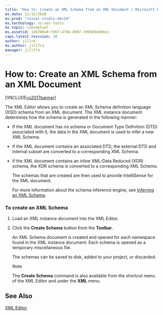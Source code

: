 ```yaml
---
title: "How to: Create an XML Schema from an XML Document | Microsoft Docs"
ms.date: 11/15/2016
ms.prod: "visual-studio-dev14"
ms.technology: vs-xml-tools
ms.topic: conceptual
ms.assetid: 1d6700a9-fd67-4794-8997-399589e99bec
caps.latest.revision: 10
author: jillre
ms.author: jillfra
manager: jillfra
---
```

# How to: Create an XML Schema from an XML Document
[!INCLUDE[vs2017banner](../includes/vs2017banner.md)]

The XML Editor allows you to create an XML Schema definition language (XSD) schema from an XML document. The XML instance document determines how the schema is generated in the following manner:

- If the XML document has no schema or Document Type Definition (DTD) associated with it, the data in the XML document is used to infer a new XML Schema.

- If the XML document contains an associated DTD, the external DTD and internal subset are converted to a corresponding XML Schema.

- If the XML document contains an inline XML-Data Reduced (XDR) schema, the XDR schema is converted to a corresponding XML Schema.

  The schemas that are created are then used to provide IntelliSense for the XML document.

  For more information about the schema inference engine, see [Inferring an XML Schema](https://msdn.microsoft.com/library/b18e7ffd-3c04-482d-9934-ba2f6a59b2c9).

### To create an XML Schema

1. Load an XML instance document into the XML Editor.

2. Click the **Create Schema** button from the **Toolbar**.

     An XML Schema document is created and opened for each namespace found in the XML instance document. Each schema is opened as a temporary miscellaneous file.

     The schemas can be saved to disk, added to your project, or discarded.

    > [!NOTE]
    > The **Create Schema** command is also available from the shortcut menu of the XML Editor and under the **XML** menu.

## See Also
 [XML Editor](../xml-tools/xml-editor.md)
